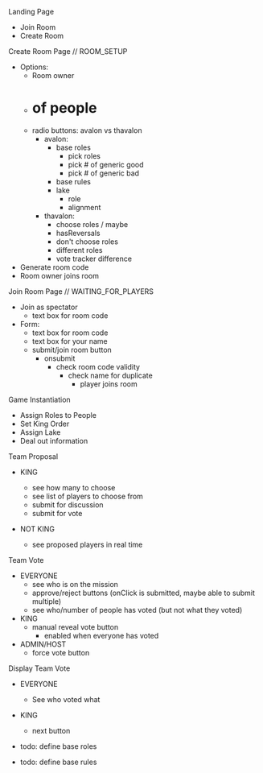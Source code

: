 Landing Page
  - Join Room
  - Create Room

Create Room Page // ROOM_SETUP
  - Options:
    - Room owner
    - # of people
    - radio buttons: avalon vs thavalon
      - avalon:
        - base roles
          - pick roles
          - pick # of generic good
          - pick # of generic bad
        - base rules
        - lake
          - role
          - alignment
      - thavalon:
        - choose roles / maybe
        - hasReversals
        - don't choose roles
        - different roles
        - vote tracker difference
  - Generate room code
  - Room owner joins room

Join Room Page // WAITING_FOR_PLAYERS
  - Join as spectator
    - text box for room code
  - Form:
    - text box for room code
    - text box for your name
    - submit/join room button
      - onsubmit
        - check room code validity
          - check name for duplicate
            - player joins room

Game Instantiation
  - Assign Roles to People
  - Set King Order
  - Assign Lake
  - Deal out information

Team Proposal
  - KING
    - see how many to choose
    - see list of players to choose from
    - submit for discussion
    - submit for vote

  - NOT KING
    - see proposed players in real time

Team Vote
  - EVERYONE
    - see who is on the mission
    - approve/reject buttons (onClick is submitted, maybe able to submit multiple)
    - see who/number of people has voted (but not what they voted)
  - KING
    - manual reveal vote button
      - enabled when everyone has voted
  - ADMIN/HOST
    - force vote button

Display Team Vote
  - EVERYONE
    - See who voted what
  - KING
    - next button


- todo: define base roles
- todo: define base rules



